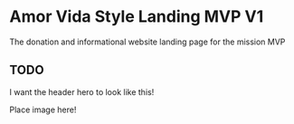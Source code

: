 # Amor Vida Style Landing MVP V1

The donation and informational website landing page for the mission MVP

## TODO

I want the header hero to look like this! 

Place image here! 
